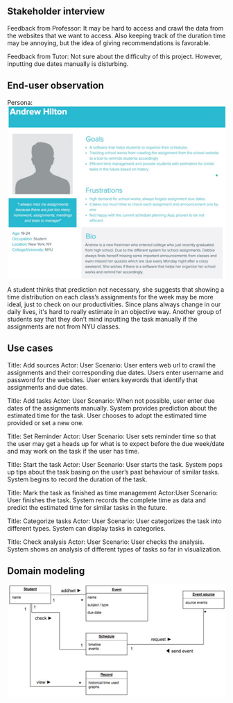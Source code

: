## Stakeholder interview

Feedback from Professor: It may be hard to access and crawl the data from the websites that we want to access. Also keeping track of the duration time may be annoying, but the idea of giving recommendations is favorable. 

Feedback from Tutor: Not sure about the difficulty of this project. However, inputting due dates manually is disturbing.

## End-user observation

Persona:
![persona](documentation/persona.png)

A student thinks that prediction not necessary, she suggests that showing a time distribution on each class’s assignments for the week may be more ideal, just to check on our productivities. Since plans always change in our daily lives, it's hard to really estimate in an objective way. Another group of students say that they don’t mind inputting the task manually if the assignments are not from NYU classes.

## Use cases

Title: Add sources
Actor: User
Scenario: User enters web url to crawl the assignments and their corresponding due dates. Users enter username and password for the websites. User enters keywords that identify that assignments and due dates. 

Title: Add tasks
Actor: User
Scenario: When not possible, user enter due dates of the assignments manually. System provides prediction about the estimated time for the task. User chooses to adopt the estimated time provided or set a new one.

Title: Set Reminder
Actor: User
Scenario: User sets reminder time so that the user may get a heads up for what is to expect before the due week/date and may work on the task if the user has time.

Title: Start the task
Actor: User
Scenario: User starts the task. System pops up tips about the task basing on the user’s past behaviour of similar tasks. System begins to record the duration of the task.

Title: Mark the task as finished as time management
Actor:User
Scenario: User finishes the task. System records the complete time as data and predict the estimated time for similar tasks in the future.

Title: Categorize tasks
Actor: User
Scenario: User categorizes the task into different types. System can display tasks in categories. 

Title: Check analysis
Actor: User
Scenario: User checks the analysis. System shows an analysis of different types of tasks so far in visualization. 

## Domain modeling
![domain modeling](documentation/domain_modeling.png)
